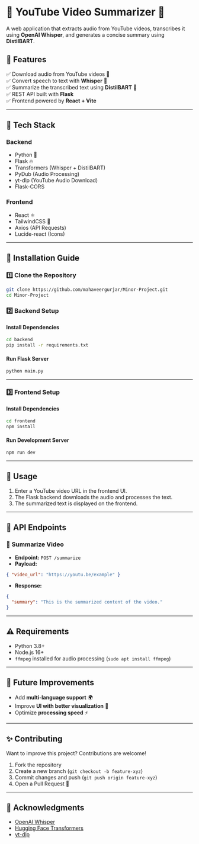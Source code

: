 # 🎥 YouTube Video Summarizer 📝

A web application that extracts audio from YouTube videos, transcribes it using **OpenAI Whisper**, and generates a concise summary using **DistilBART**.

## 🚀 Features

✅ Download audio from YouTube videos 🎵  
✅ Convert speech to text with **Whisper** 🤖  
✅ Summarize the transcribed text using **DistilBART** 📄  
✅ REST API built with **Flask**  
✅ Frontend powered by **React + Vite**

---

## 🫠 Tech Stack

### **Backend**

- Python 🐍
- Flask 🔥
- Transformers (Whisper + DistilBART)
- PyDub (Audio Processing)
- yt-dlp (YouTube Audio Download)
- Flask-CORS

### **Frontend**

- React ⚛️
- TailwindCSS 🎨
- Axios (API Requests)
- Lucide-react (Icons)

---

## 📌 Installation Guide

### 1️⃣ **Clone the Repository**

```sh
git clone https://github.com/mahaveergurjar/Minor-Project.git
cd Minor-Project
```

### 2️⃣ **Backend Setup**

#### Install Dependencies

```sh
cd backend
pip install -r requirements.txt
```

#### Run Flask Server

```sh
python main.py
```

---

### 3️⃣ **Frontend Setup**

#### Install Dependencies

```sh
cd frontend
npm install
```

#### Run Development Server

```sh
npm run dev
```

---

## 🎯 Usage

1. Enter a YouTube video URL in the frontend UI.
2. The Flask backend downloads the audio and processes the text.
3. The summarized text is displayed on the frontend.

---

## 📌 API Endpoints

### 🎹 **Summarize Video**

- **Endpoint:** `POST /summarize`
- **Payload:**

```json
{ "video_url": "https://youtu.be/example" }
```

- **Response:**

```json
{
  "summary": "This is the summarized content of the video."
}
```

---

## ⚠️ Requirements

- Python 3.8+
- Node.js 16+
- `ffmpeg` installed for audio processing (`sudo apt install ffmpeg`)

---

## 🤖 Future Improvements

- Add **multi-language support** 🌍
- Improve **UI with better visualization** 🎨
- Optimize **processing speed** ⚡

---

## ✨ Contributing

Want to improve this project? Contributions are welcome!

1. Fork the repository
2. Create a new branch (`git checkout -b feature-xyz`)
3. Commit changes and push (`git push origin feature-xyz`)
4. Open a Pull Request 🚀

---

## 🙌 Acknowledgments

- [OpenAI Whisper](https://openai.com/whisper)
- [Hugging Face Transformers](https://huggingface.co/)
- [yt-dlp](https://github.com/yt-dlp/yt-dlp)

